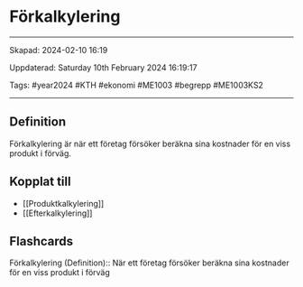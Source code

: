# Förkalkylering

---

Skapad: 2024-02-10 16:19

Uppdaterad: Saturday 10th February 2024 16:19:17

Tags: #year2024 #KTH #ekonomi #ME1003 #begrepp #ME1003KS2

---

## Definition

Förkalkylering är när ett företag försöker beräkna sina kostnader för en viss produkt i förväg.

## Kopplat till

- [[Produktkalkylering]]
- [[Efterkalkylering]]

## Flashcards

Förkalkylering (Definition):: När ett företag försöker beräkna sina kostnader för en viss produkt i förväg
<!--SR:!2024-02-17,4,270!2024-02-18,4,272-->
